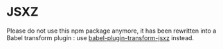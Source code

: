 JSXZ
====

Please do not use this npm package anymore, it has been rewritten into a Babel
transform plugin : use
[babel-plugin-transform-jsxz](https://www.npmjs.com/package/babel-plugin-transform-jsxz)
instead.
